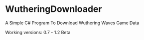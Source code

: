 # WutheringDownloader
A Simple C# Program To Download Wuthering Waves Game Data

Working versions: 0.7 - 1.2 Beta
